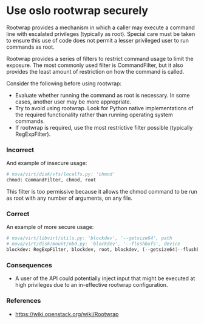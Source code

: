 Use oslo rootwrap securely
==========================

Rootwrap provides a mechanism in which a caller may execute a command
line with escalated privileges (typically as root). Special care must
be taken to ensure this use of code does not permit a lesser privileged
user to run commands as root.

Rootwrap provides a series of filters to restrict command usage to limit
the exposure. The most commonly used filter is CommandFilter, but it
also provides the least amount of restriction on how the command is
called.

Consider the following before using rootwrap:
* Evaluate whether running the command as root is necessary. In some
cases, another user may be more appropriate.
* Try to avoid using rootwrap. Look for Python native implementations
of the required functionality rather than running operating system
commands.
* If rootwrap is required, use the most restrictive filter possible
(typically RegExpFilter).


### Incorrect

And example of insecure usage:

```python
# nova/virt/disk/vfs/localfs.py: 'chmod'
chmod: CommandFilter, chmod, root
```

This filter is too permissive because it allows the chmod command to be
run as root with any number of arguments, on any file.


### Correct

An example of more secure usage:

```python
# nova/virt/libvirt/utils.py: 'blockdev', '--getsize64', path
# nova/virt/disk/mount/nbd.py: 'blockdev', '--flushbufs', device
blockdev: RegExpFilter, blockdev, root, blockdev, (--getsize64|--flushbufs), /dev/.*
```


### Consequences

* A user of the API could potentially inject input that might be
executed at high privileges due to an in-effective rootwrap
configuration.


### References

* https://wiki.openstack.org/wiki/Rootwrap
